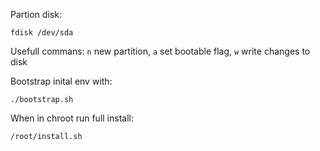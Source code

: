 Partion disk:

`fdisk /dev/sda`

Usefull commans: `n` new partition, `a` set bootable flag, `w` write changes to disk

Bootstrap inital env with:

`./bootstrap.sh`

When in chroot run full install:

`/root/install.sh`
